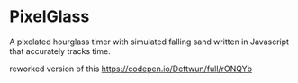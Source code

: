 # PixelGlass
A pixelated hourglass timer with simulated falling sand written in Javascript that accurately tracks time. 

reworked version of this
https://codepen.io/Deftwun/full/rONQYb
